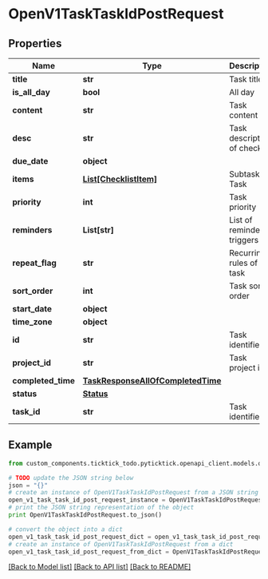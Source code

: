 # OpenV1TaskTaskIdPostRequest


## Properties
Name | Type | Description | Notes
------------ | ------------- | ------------- | -------------
**title** | **str** | Task title | [optional] 
**is_all_day** | **bool** | All day | [optional] 
**content** | **str** | Task content | [optional] 
**desc** | **str** | Task description of checklist | [optional] 
**due_date** | **object** |  | [optional] 
**items** | [**List[ChecklistItem]**](ChecklistItem.md) | Subtasks of Task | [optional] 
**priority** | **int** | Task priority | [optional] 
**reminders** | **List[str]** | List of reminder triggers | [optional] 
**repeat_flag** | **str** | Recurring rules of task | [optional] 
**sort_order** | **int** | Task sort order | [optional] 
**start_date** | **object** |  | [optional] 
**time_zone** | **object** |  | [optional] 
**id** | **str** | Task identifier | [optional] 
**project_id** | **str** | Task project id | [optional] 
**completed_time** | [**TaskResponseAllOfCompletedTime**](TaskResponseAllOfCompletedTime.md) |  | [optional] 
**status** | [**Status**](Status.md) |  | [optional] 
**task_id** | **str** | Task identifier | [optional] 

## Example

```python
from custom_components.ticktick_todo.pyticktick.openapi_client.models.open_v1_task_task_id_post_request import OpenV1TaskTaskIdPostRequest

# TODO update the JSON string below
json = "{}"
# create an instance of OpenV1TaskTaskIdPostRequest from a JSON string
open_v1_task_task_id_post_request_instance = OpenV1TaskTaskIdPostRequest.from_json(json)
# print the JSON string representation of the object
print OpenV1TaskTaskIdPostRequest.to_json()

# convert the object into a dict
open_v1_task_task_id_post_request_dict = open_v1_task_task_id_post_request_instance.to_dict()
# create an instance of OpenV1TaskTaskIdPostRequest from a dict
open_v1_task_task_id_post_request_from_dict = OpenV1TaskTaskIdPostRequest.from_dict(open_v1_task_task_id_post_request_dict)
```
[[Back to Model list]](../README.md#documentation-for-models) [[Back to API list]](../README.md#documentation-for-api-endpoints) [[Back to README]](../README.md)


